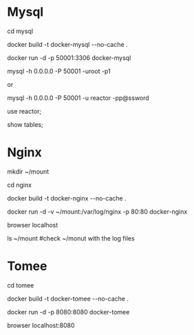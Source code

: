 # Mysql

cd mysql


docker build -t docker-mysql --no-cache .


docker run -d -p 50001:3306 docker-mysql



mysql -h 0.0.0.0 -P 50001 -uroot -p1

or 

mysql -h 0.0.0.0 -P 50001 -u reactor -pp@ssword

use reactor;

show tables;


# Nginx 

mkdir ~/mount

cd nginx

docker build -t docker-nginx  --no-cache .

docker run -d -v ~/mount:/var/log/nginx  -p 80:80 docker-nginx

browser localhost

ls ~/mount   #check ~/monut with the log files


# Tomee

cd tomee

docker build -t docker-tomee  --no-cache .

docker run -d -p 8080:8080  docker-tomee

browser localhost:8080
